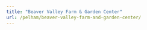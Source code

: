 ```yaml
---
title: "Beaver Valley Farm & Garden Center"
url: /pelham/beaver-valley-farm-and-garden-center/
---
```

